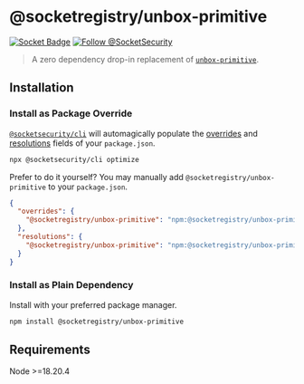 # @socketregistry/unbox-primitive

[![Socket Badge](https://socket.dev/api/badge/npm/package/@socketregistry/unbox-primitive)](https://socket.dev/npm/package/@socketregistry/unbox-primitive)
[![Follow @SocketSecurity](https://img.shields.io/twitter/follow/SocketSecurity?style=social)](https://twitter.com/SocketSecurity)

> A zero dependency drop-in replacement of
> [`unbox-primitive`](https://www.npmjs.com/package/unbox-primitive).

## Installation

### Install as Package Override

[`@socketsecurity/cli`](https://www.npmjs.com/package/@socketsecurity/cli) will
automagically populate the
[overrides](https://docs.npmjs.com/cli/v9/configuring-npm/package-json#overrides)
and [resolutions](https://yarnpkg.com/configuration/manifest#resolutions) fields
of your `package.json`.

```sh
npx @socketsecurity/cli optimize
```

Prefer to do it yourself? You may manually add `@socketregistry/unbox-primitive`
to your `package.json`.

```json
{
  "overrides": {
    "@socketregistry/unbox-primitive": "npm:@socketregistry/unbox-primitive@^1"
  },
  "resolutions": {
    "@socketregistry/unbox-primitive": "npm:@socketregistry/unbox-primitive@^1"
  }
}
```

### Install as Plain Dependency

Install with your preferred package manager.

```sh
npm install @socketregistry/unbox-primitive
```

## Requirements

Node &gt;=18.20.4
